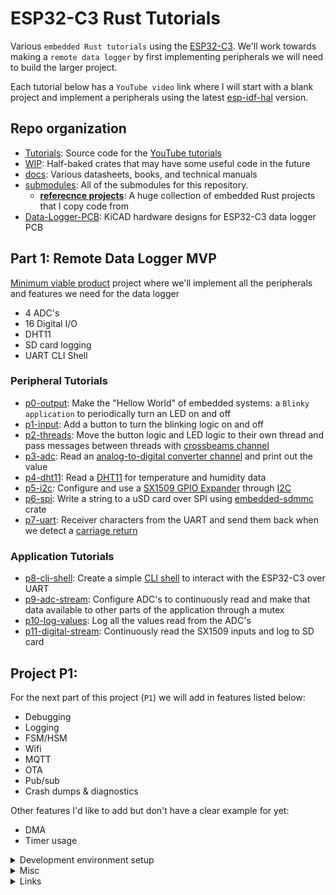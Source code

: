 # ESP32-C3 Rust Tutorials

Various `embedded Rust tutorials` using the [ESP32-C3](https://www.espressif.com/en/products/socs/esp32-c3). We'll work towards making a `remote data logger` by first implementing peripherals we will need to build the larger project.

Each tutorial below has a `YouTube video` link where I will start with a blank project and implement a peripherals using the latest [esp-idf-hal](https://github.com/esp-rs/esp-idf-hal) version. 

## Repo organization

- [Tutorials](https://github.com/shanemmattner/ESP32-C3_Rust_Tutorials/tree/main/Tutorials): Source code for the [YouTube tutorials](https://youtube.com/playlist?list=PLkch9g9DEE0Lkm1LqcD7pZNDmXEczOo-a)
- [WIP](https://github.com/shanemmattner/ESP32-C3_Rust_Tutorials/tree/main/WIP): Half-baked crates that may have some useful code in the future
- [docs](https://github.com/shanemmattner/ESP32-C3_Rust_Tutorials/tree/main/docs): Various datasheets, books, and technical manuals
- [submodules](https://github.com/shanemmattner/ESP32-C3_Rust_Tutorials/tree/main/docs): All of the submodules for this repository.
   - <b>[referecnce projects](https://github.com/shanemmattner/ESP32-C3_Rust_Tutorials/tree/main/submodules/reference_projects)</b>: A huge collection of embedded Rust projects that I copy code from
- [Data-Logger-PCB](https://github.com/shanemmattner/ESP32-C3_Rust_Tutorials/tree/main/Data-Logger-PCB): KiCAD hardware designs for ESP32-C3 data logger PCB



## Part 1: Remote Data Logger MVP
[Minimum viable product](https://en.wikipedia.org/wiki/Minimum_viable_product) project where we'll implement all the peripherals and features we need for the data logger
- 4 ADC's
- 16 Digital I/O
- DHT11
- SD card logging
- UART CLI Shell

### Peripheral Tutorials
- [p0-output](https://youtu.be/vUSHaogHs1s): Make the "Hellow World" of embedded systems: a `Blinky application` to periodically turn an LED on and off
- [p1-input](https://youtu.be/2IY27b9TT2k): Add a button to turn the blinking logic on and off
- [p2-threads](https://youtu.be/ht5t39dEa4E): Move the button logic and LED logic to their own thread and pass messages between threads with [crossbeams channel](https://docs.rs/crossbeam/latest/crossbeam/channel/index.html)
- [p3-adc](https://youtu.be/07SVj6R_AhA): Read an [analog-to-digital converter channel](https://en.wikipedia.org/wiki/Analog-to-digital_converter) and print out the value
- [p4-dht11](tbd): Read a [DHT11](https://www.mouser.com/datasheet/2/758/DHT11-Technical-Data-Sheet-Translated-Version-1143054.pdf) for temperature and humidity data  
- [p5-i2c](https://youtu.be/NvEnHJPpavo): Configure and use a [SX1509 GPIO Expander](https://www.sparkfun.com/products/13601) through [I2C](https://learn.sparkfun.com/tutorials/i2c)
- [p6-spi](https://youtu.be/PUL8ehH6eUg): Write a string to a uSD card over SPI using [embedded-sdmmc](https://github.com/rust-embedded-community/embedded-sdmmc-rs) crate
- [p7-uart](https://youtu.be/-xEivxWe29M): Receiver characters from the UART and send them back when we detect a [carriage return](https://developer.mozilla.org/en-US/docs/Glossary/CRLF)

### Application Tutorials
- [p8-cli-shell](): Create a simple [CLI shell](https://interrupt.memfault.com/blog/firmware-shell) to interact with the ESP32-C3 over UART 
- [p9-adc-stream](): Configure ADC's to continuously read and make that data available to other parts of the application through a mutex
- [p10-log-values](): Log all the values read from the ADC's
- [p11-digital-stream](): Continuously read the SX1509 inputs and log to SD card

## Project P1: 
For the next part of this project (`P1`) we will add in features listed below:
- Debugging
- Logging
- FSM/HSM
- Wifi
- MQTT
- OTA
- Pub/sub
- Crash dumps & diagnostics

Other features I'd like to add but don't have a clear example for yet:
- DMA
- Timer usage

<details>
  <summary>Development environment setup</summary>
  
1. [Install Rust](https://esp-rs.github.io/book/installation/installation.html) and associated build tools
2. Start a project using the [esp-idf-template](https://github.com/esp-rs/esp-idf-template) from the private repo home `dir`. I chose all the default options
```
# STD Project
cargo generate https://github.com/esp-rs/esp-idf-template cargo
# NO-STD (Bare-metal) Project
cargo generate https://github.com/esp-rs/esp-template
```
3. Build the `Hello World` program by running `cargo build` in the new project dir. This will take a while to build the first time:
```
cd esp32-rust
cargo build
...
Finished dev [optimized + debuginfo] target(s) in 6m 40s
```
4. Flash the ESP32 with the build artifact:
```
espflash /dev/ttyACM0 target/riscv32imc-esp-espidf/debug/project
```
5. Connect to ESP32 and monitor
```
espmonitor /dev/ttyACM0
```
 </details>


<details>
  <summary>Misc</summary>
  
[Singletons in Embedded Rust](https://docs.rust-embedded.org/book/peripherals/singletons.html)

Pull in code for submodules with:
```
git submodule update --init --recursive
```
</details>


<details>
  <summary>Links</summary>

- [150+ ESP32 project](https://microcontrollerslab.com/esp32-tutorials-projects/)
- [Wokwi ESP32 Rust](https://wokwi.com/rust)
- [ESP32 Tutorials](https://embeddedexplorer.com/esp32/)
- [160+ ESP32 Projects, Tutorials, and Guides](https://randomnerdtutorials.com/projects-esp32/)

